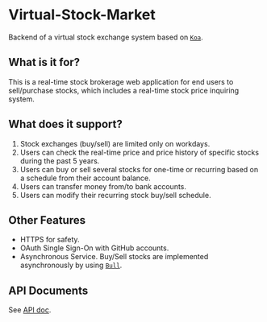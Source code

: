 # Virtual-Stock-Market
Backend of a virtual stock exchange system based on [`Koa`](https://github.com/koajs/koa).

## What is it for? 
This is a real-time stock brokerage web application for end users to sell/purchase stocks, which includes a real-time stock price inquiring system.

## What does it support?
1. Stock exchanges (buy/sell) are limited only on workdays. 
2. Users can check the real-time price and price history of specific stocks during the past 5 years. 
3. Users can buy or sell several stocks for one-time or recurring based on a schedule from their account balance.
4. Users can transfer money from/to bank accounts. 
5. Users can modify their recurring stock buy/sell schedule. 

## Other Features
- HTTPS for safety.
- OAuth Single Sign-On with GitHub accounts. 
- Asynchronous Service. Buy/Sell stocks are implemented asynchronously by using [`Bull`](https://github.com/OptimalBits/bull). 

## API Documents
See [API doc](https://imguozr.github.io/Virtual-Stock-Market/).
